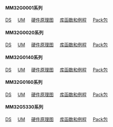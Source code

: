 #### MM32G0001系列
[DS](./UM_DS/DS_MM32G0001_SC.pdf)&nbsp;&nbsp;&nbsp;&nbsp;
[UM](./UM_DS/UM_MM32G0001_SC.pdf)&nbsp;&nbsp;&nbsp;&nbsp;
[硬件原理图](./SCH_PCB/Mini-G0001_SCH.pdf)&nbsp;&nbsp;&nbsp;&nbsp;
[库函数和例程](./FirmwareLibrary/Lib_RegSamples_MM32G0001_V2.0.2_20240111.zip)&nbsp;&nbsp;&nbsp;&nbsp;
[Pack包](./Packs/MindMotion.MM32G0001_DFP.1.0.0.pack)&nbsp;&nbsp;&nbsp;&nbsp;

#### MM32G0020系列
[DS](./UM_DS/DS_MM32G0020_SC.pdf)&nbsp;&nbsp;&nbsp;&nbsp;
[UM](./UM_DS/UM_MM32G0020_SC.pdf)&nbsp;&nbsp;&nbsp;&nbsp;
[硬件原理图](./SCH_PCB/Mini-G0020-OB_SCH.pdf)&nbsp;&nbsp;&nbsp;&nbsp;
[库函数和例程](./FirmwareLibrary/LibSamples_MM32G0020_V1.0.1_20231229.zip)&nbsp;&nbsp;&nbsp;&nbsp;
[Pack包](./Packs/MindMotion.MM32G0020_DFP.0.6.0.pack)&nbsp;&nbsp;&nbsp;&nbsp;

#### MM32G0140系列
[DS](./UM_DS/DS_MM32G0140_SC.pdf)&nbsp;&nbsp;&nbsp;&nbsp;
[UM](./UM_DS/UM_MM32G0140_SC.pdf)&nbsp;&nbsp;&nbsp;&nbsp;
[硬件原理图](./SCH_PCB/Mini-G0144_SCH.pdf)&nbsp;&nbsp;&nbsp;&nbsp;
[库函数和例程](./FirmwareLibrary/LibSamples_MM32G0140_v0.9.4_20231225.zip)&nbsp;&nbsp;&nbsp;&nbsp;
[Pack包](./Packs/MindMotion.MM32G0140_DFP.1.1.0.pack)&nbsp;&nbsp;&nbsp;&nbsp;

#### MM32G0160系列
[DS](./UM_DS/DS_MM32G0160_SC.pdf)&nbsp;&nbsp;&nbsp;&nbsp;
[UM](./UM_DS/UM_MM32G0160_SC.pdf)&nbsp;&nbsp;&nbsp;&nbsp;
[硬件原理图](./SCH_PCB/Mini-G0163_SCH.pdf)&nbsp;&nbsp;&nbsp;&nbsp;
[库函数和例程]()&nbsp;&nbsp;&nbsp;&nbsp;
[Pack包](./Packs/MindMotion.MM32G0160_DFP.1.0.0.pack)&nbsp;&nbsp;&nbsp;&nbsp;

#### MM32G5330系列
[DS](./UM_DS/DS_MM32G5330_SC.pdf)&nbsp;&nbsp;&nbsp;&nbsp;
[UM](./UM_DS/UM_MM32G5330_SC.pdf)&nbsp;&nbsp;&nbsp;&nbsp;
[硬件原理图](./SCH_PCB/Mini-G5333-OB_SCH.pdf)&nbsp;&nbsp;&nbsp;&nbsp;
[库函数和例程](./FirmwareLibrary/LibSamples_MM32G5330_V0.10.2_20240122.zip)&nbsp;&nbsp;&nbsp;&nbsp;
[Pack包](./Packs/MindMotion.MM32G5330_DFP.0.5.1.pack)&nbsp;&nbsp;&nbsp;&nbsp;
